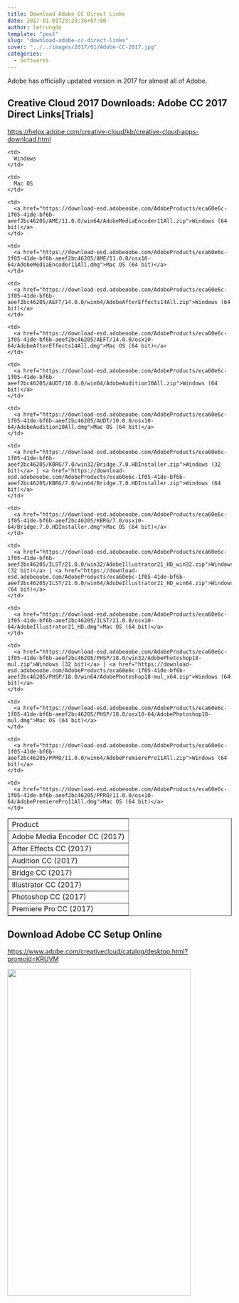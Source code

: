 ```yaml
---
title: Download Adobe CC Direct Links
date: 2017-01-01T23:29:36+07:00
author: letrungdo
template: "post"
slug: "download-adobe-cc-direct-links"
cover: "../../images/2017/01/Adobe-CC-2017.jpg"
categories:
  - Softwares
---
```

Adobe has officially updated version in 2017 for almost all of Adobe.

## Creative Cloud 2017 Downloads: Adobe CC 2017 Direct Links[Trials]

<a href="https://helpx.adobe.com/creative-cloud/kb/creative-cloud-apps-download.html" target="_blank">https://helpx.adobe.com/creative-cloud/kb/creative-cloud-apps-download.html</a>

<table border="1" width="100%" cellspacing="0" cellpadding="1">
  <tr>
    <td>
      Product
    </td>
    
    <td>
      Windows
    </td>
    
    <td>
      Mac OS
    </td>
  </tr>
  
  <tr>
    <td>
      Adobe Media Encoder CC (2017)
    </td>
    
    <td>
      <a href="https://download-esd.adobeoobe.com/AdobeProducts/eca60e6c-1f05-41de-bf6b-aeef2bc46205/AME/11.0.0/win64/AdobeMediaEncoder11All.zip">Windows (64 bit)</a>
    </td>
    
    <td>
      <a href="https://download-esd.adobeoobe.com/AdobeProducts/eca60e6c-1f05-41de-bf6b-aeef2bc46205/AME/11.0.0/osx10-64/AdobeMediaEncoder11All.dmg">Mac OS (64 bit)</a>
    </td>
  </tr>
  
  <tr>
    <td>
      After Effects CC (2017)
    </td>
    
    <td>
      <a href="https://download-esd.adobeoobe.com/AdobeProducts/eca60e6c-1f05-41de-bf6b-aeef2bc46205/AEFT/14.0.0/win64/AdobeAfterEffects14All.zip">Windows (64 bit)</a>
    </td>
    
    <td>
      <a href="https://download-esd.adobeoobe.com/AdobeProducts/eca60e6c-1f05-41de-bf6b-aeef2bc46205/AEFT/14.0.0/osx10-64/AdobeAfterEffects14All.dmg">Mac OS (64 bit)</a>
    </td>
  </tr>
  
  <tr>
    <td>
      Audition CC (2017)
    </td>
    
    <td>
      <a href="https://download-esd.adobeoobe.com/AdobeProducts/eca60e6c-1f05-41de-bf6b-aeef2bc46205/AUDT/10.0.0/win64/AdobeAudition10All.zip">Windows (64 bit)</a>
    </td>
    
    <td>
      <a href="https://download-esd.adobeoobe.com/AdobeProducts/eca60e6c-1f05-41de-bf6b-aeef2bc46205/AUDT/10.0.0/osx10-64/AdobeAudition10All.dmg">Mac OS (64 bit)</a>
    </td>
  </tr>
  
  <tr>
    <td>
      Bridge CC (2017)
    </td>
    
    <td>
      <a href="https://download-esd.adobeoobe.com/AdobeProducts/eca60e6c-1f05-41de-bf6b-aeef2bc46205/KBRG/7.0/win32/Bridge.7.0.HDInstaller.zip">Windows (32 bit)</a> | <a href="https://download-esd.adobeoobe.com/AdobeProducts/eca60e6c-1f05-41de-bf6b-aeef2bc46205/KBRG/7.0/win64/Bridge.7.0.HDInstaller.zip">Windows (64 bit)</a>
    </td>
    
    <td>
      <a href="https://download-esd.adobeoobe.com/AdobeProducts/eca60e6c-1f05-41de-bf6b-aeef2bc46205/KBRG/7.0/osx10-64/Bridge.7.0.HDInstaller.dmg">Mac OS (64 bit)</a>
    </td>
  </tr>
  
  <tr>
    <td>
      Illustrator CC (2017)
    </td>
    
    <td>
      <a href="https://download-esd.adobeoobe.com/AdobeProducts/eca60e6c-1f05-41de-bf6b-aeef2bc46205/ILST/21.0.0/win32/AdobeIllustrator21_HD_win32.zip">Windows (32 bit)</a> | <a href="https://download-esd.adobeoobe.com/AdobeProducts/eca60e6c-1f05-41de-bf6b-aeef2bc46205/ILST/21.0.0/win64/AdobeIllustrator21_HD_win64.zip">Windows (64 bit)</a>
    </td>
    
    <td>
      <a href="https://download-esd.adobeoobe.com/AdobeProducts/eca60e6c-1f05-41de-bf6b-aeef2bc46205/ILST/21.0.0/osx10-64/AdobeIllustrator21_HD.dmg">Mac OS (64 bit)</a>
    </td>
  </tr>
  
  <tr>
    <td>
      Photoshop CC (2017)
    </td>
    
    <td>
      <a href="https://download-esd.adobeoobe.com/AdobeProducts/eca60e6c-1f05-41de-bf6b-aeef2bc46205/PHSP/18.0/win32/AdobePhotoshop18-mul.zip">Windows (32 bit)</a> | <a href="https://download-esd.adobeoobe.com/AdobeProducts/eca60e6c-1f05-41de-bf6b-aeef2bc46205/PHSP/18.0/win64/AdobePhotoshop18-mul_x64.zip">Windows (64 bit)</a>
    </td>
    
    <td>
      <a href="https://download-esd.adobeoobe.com/AdobeProducts/eca60e6c-1f05-41de-bf6b-aeef2bc46205/PHSP/18.0/osx10-64/AdobePhotoshop18-mul.dmg">Mac OS (64 bit)</a>
    </td>
  </tr>
  
  <tr>
    <td>
      Premiere Pro CC (2017)
    </td>
    
    <td>
      <a href="https://download-esd.adobeoobe.com/AdobeProducts/eca60e6c-1f05-41de-bf6b-aeef2bc46205/PPRO/11.0.0/win64/AdobePremierePro11All.zip">Windows (64 bit)</a>
    </td>
    
    <td>
      <a href="https://download-esd.adobeoobe.com/AdobeProducts/eca60e6c-1f05-41de-bf6b-aeef2bc46205/PPRO/11.0.0/osx10-64/AdobePremierePro11All.dmg">Mac OS (64 bit)</a>
    </td>
  </tr>
</table>

## Download Adobe CC Setup Online

<a href="https://www.adobe.com/creativecloud/catalog/desktop.html?promoid=KRUVM" target="_blank">https://www.adobe.com/creativecloud/catalog/desktop.html?promoid=KRUVM</a>

<img class="size-full wp-image-101 aligncenter" src="/media/2017/01/Download-Adobe-Creative-Cloud.png" alt="" width="412" height="733" />
